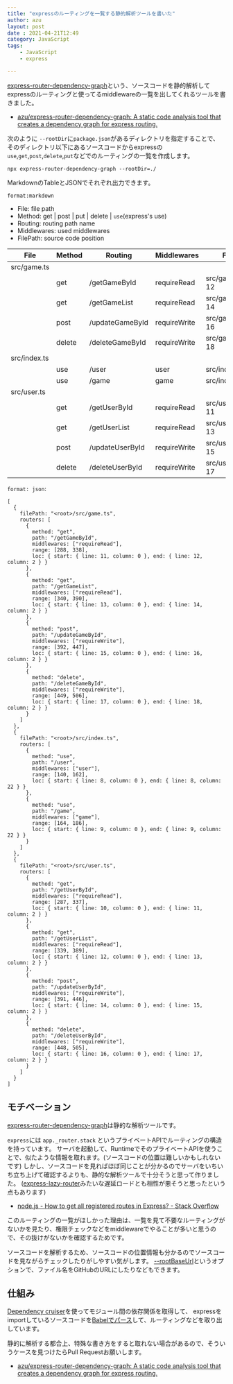 ```yaml
---
title: "expressのルーティングを一覧する静的解析ツールを書いた"
author: azu
layout: post
date : 2021-04-21T12:49
category: JavaScript
tags:
    - JavaScript
    - express

---
```


[express-router-dependency-graph](https://github.com/azu/express-router-dependency-graph)という、ソースコードを静的解析してexpressのルーティングと使ってるmiddlewareの一覧を出してくれるツールを書きました。

- [azu/express-router-dependency-graph: A static code analysis tool that creates a dependency graph for express routing.](https://github.com/azu/express-router-dependency-graph)

次のように `--rootDir`に`package.json`があるディレクトリを指定することで、
そのディレクトリ以下にあるソースコードからexpressの`use`,`get`,`post`,`delete`,`put`などでのルーティングの一覧を作成します。

```
npx express-router-dependency-graph --rootDir=./
```

MarkdownのTableとJSONでそれぞれ出力できます。

`format:markdown`

- File: file path
- Method: get | post | put | delete | `use`(express's use)
- Routing: routing path name
- Middlewares: used middlewares
- FilePath: source code position

| File         | Method | Routing         | Middlewares  | FilePath           |
| ------------ | ------ | --------------- | ------------ | ------------------ |
| src/game.ts  |        |                 |              |                    |
|              | get    | /getGameById    | requireRead  | src/game.ts#L11-12 |
|              | get    | /getGameList    | requireRead  | src/game.ts#L13-14 |
|              | post   | /updateGameById | requireWrite | src/game.ts#L15-16 |
|              | delete | /deleteGameById | requireWrite | src/game.ts#L17-18 |
| src/index.ts |        |                 |              |                    |
|              | use    | /user           | user         | src/index.ts#L8-8  |
|              | use    | /game           | game         | src/index.ts#L9-9  |
| src/user.ts  |        |                 |              |                    |
|              | get    | /getUserById    | requireRead  | src/user.ts#L10-11 |
|              | get    | /getUserList    | requireRead  | src/user.ts#L12-13 |
|              | post   | /updateUserById | requireWrite | src/user.ts#L14-15 |
|              | delete | /deleteUserById | requireWrite | src/user.ts#L16-17 |`

`format: json`:

```json5
[
  {
    filePath: "<root>/src/game.ts",
    routers: [
      {
        method: "get",
        path: "/getGameById",
        middlewares: ["requireRead"],
        range: [288, 338],
        loc: { start: { line: 11, column: 0 }, end: { line: 12, column: 2 } }
      },
      {
        method: "get",
        path: "/getGameList",
        middlewares: ["requireRead"],
        range: [340, 390],
        loc: { start: { line: 13, column: 0 }, end: { line: 14, column: 2 } }
      },
      {
        method: "post",
        path: "/updateGameById",
        middlewares: ["requireWrite"],
        range: [392, 447],
        loc: { start: { line: 15, column: 0 }, end: { line: 16, column: 2 } }
      },
      {
        method: "delete",
        path: "/deleteGameById",
        middlewares: ["requireWrite"],
        range: [449, 506],
        loc: { start: { line: 17, column: 0 }, end: { line: 18, column: 2 } }
      }
    ]
  },
  {
    filePath: "<root>/src/index.ts",
    routers: [
      {
        method: "use",
        path: "/user",
        middlewares: ["user"],
        range: [140, 162],
        loc: { start: { line: 8, column: 0 }, end: { line: 8, column: 22 } }
      },
      {
        method: "use",
        path: "/game",
        middlewares: ["game"],
        range: [164, 186],
        loc: { start: { line: 9, column: 0 }, end: { line: 9, column: 22 } }
      }
    ]
  },
  {
    filePath: "<root>/src/user.ts",
    routers: [
      {
        method: "get",
        path: "/getUserById",
        middlewares: ["requireRead"],
        range: [287, 337],
        loc: { start: { line: 10, column: 0 }, end: { line: 11, column: 2 } }
      },
      {
        method: "get",
        path: "/getUserList",
        middlewares: ["requireRead"],
        range: [339, 389],
        loc: { start: { line: 12, column: 0 }, end: { line: 13, column: 2 } }
      },
      {
        method: "post",
        path: "/updateUserById",
        middlewares: ["requireWrite"],
        range: [391, 446],
        loc: { start: { line: 14, column: 0 }, end: { line: 15, column: 2 } }
      },
      {
        method: "delete",
        path: "/deleteUserById",
        middlewares: ["requireWrite"],
        range: [448, 505],
        loc: { start: { line: 16, column: 0 }, end: { line: 17, column: 2 } }
      }
    ]
  }
]
```

## モチベーション

[express-router-dependency-graph](https://github.com/azu/express-router-dependency-graph)は静的な解析ツールです。

`express`には `app._router.stack` というプライベートAPIでルーティングの構造を持っています。
サーバを起動して、RuntimeでそのプライベートAPIを使うことで、似たような情報を取れます。(ソースコードの位置は難しいかもしれないです)
しかし、ソースコードを見ればほぼ同じことが分かるのでサーバをいちいち立ち上げて確認するよりも、静的な解析ツールで十分そうと思って作りました。
([express-lazy-router](https://github.com/azu/express-lazy-router)みたいな遅延ロードとも相性が悪そうと思ったという点もあります)

- [node.js - How to get all registered routes in Express? - Stack Overflow](https://stackoverflow.com/questions/14934452/how-to-get-all-registered-routes-in-express)

このルーティングの一覧がほしかった理由は、一覧を見て不要なルーティングがないかを見たり、権限チェックなどをmiddlewareでやることが多いと思うので、その抜けがないかを確認するためです。

ソースコードを解析するため、ソースコードの位置情報も分かるのでソースコードを見ながらチェックしたりがしやすい気がします。
[--rootBaseUrl](https://github.com/azu/express-router-dependency-graph)というオプションで、ファイル名をGitHubのURLにしたりなどもできます。

## 仕組み

[Dependency cruiser](https://github.com/sverweij/dependency-cruiser)を使ってモジュール間の依存関係を取得して、
expressをimportしているソースコードを[Babelでパース](https://babeljs.io/docs/en/babel-parser)して、ルーティングなどを取り出しています。

静的に解析する都合上、特殊な書き方をすると取れない場合があるので、そういうケースを見つけたらPull Requestお願いします。

- [azu/express-router-dependency-graph: A static code analysis tool that creates a dependency graph for express routing.](https://github.com/azu/express-router-dependency-graph)
